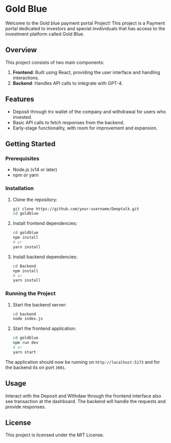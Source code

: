 # Gold Blue

Welcome to the Gold blue payment portal Project! This project is a Payment portal dedicated to investors and special invdividuals that has access to the investment platform called Gold Blue.

## Overview

This project consists of two main components:

1. **Frontend**: Built using React, providing the user interface and handling interactions.
2. **Backend**: Handles API calls to integrate with GPT-4.

## Features

- Deposit through trx wallet of the company and withdrawal for users who invested.
- Basic API calls to fetch responses from the backend.
- Early-stage functionality, with room for improvement and expansion.

## Getting Started

### Prerequisites

- Node.js (v14 or later)
- npm or yarn

### Installation

1. Clone the repository:
    ```bash
    git clone https://github.com/your-username/Deeptalk.git
    cd goldblue
    ```

2. Install frontend dependencies:
    ```bash
    cd goldblue
    npm install
    # or
    yarn install
    ```

3. Install backend dependencies:
    ```bash
    cd Backend
    npm install
    # or
    yarn install
    ```

### Running the Project

1. Start the backend server:
    ```bash
    cd backend
    node index.js
    ```

2. Start the frontend application:
    ```bash
    cd goldblue
    npm run dev
    # or
    yarn start
    ```

The application should now be running on `http://localhost:5173` and for the backend its on port `3001`.

## Usage

Interact with the Deposit and WIthdaw through the frontend interface also see transaction at the dashboard. The backend will handle the requests and provide responses.


## License

This project is licensed under the MIT License.


